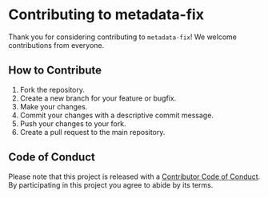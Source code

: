 # Contributing to metadata-fix

Thank you for considering contributing to `metadata-fix`! We welcome contributions from everyone.

## How to Contribute

1. Fork the repository.
2. Create a new branch for your feature or bugfix.
3. Make your changes.
4. Commit your changes with a descriptive commit message.
5. Push your changes to your fork.
6. Create a pull request to the main repository.

## Code of Conduct

Please note that this project is released with a [Contributor Code of Conduct](CODE_OF_CONDUCT.md). By participating in this project you agree to abide by its terms.
